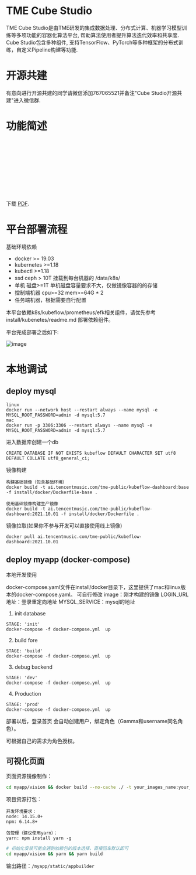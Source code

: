# TME Cube Studio
TME Cube Studio是由TME研发的集成数据处理、分布式计算、机器学习模型训练等多项功能的容器化算法平台, 帮助算法使用者提升算法迭代效率和共享度. Cube Studio包含多种组件, 支持TensorFlow、PyTorch等多种框架的分布式训练，自定义Pipeline构建等功能. 

# 开源共建
有意向进行开源共建的同学请微信添加767065521并备注"Cube Studio开源共建"进入微信群.

# 功能简述

<object data="docs/user.pdf" type="application/pdf" width="700px" height="700px">
    <embed src="http://yoursite.com/the.pdf">
        <p> 下载 <a href="./docs/user.pdf"> PDF</a>.</p>
    </embed>
</object>

# 平台部署流程

基础环境依赖
 - docker >= 19.03  
 - kubernetes >=1.18  
 - kubectl >=1.18  
 - ssd ceph > 10T  挂载到每台机器的 /data/k8s/  
 - 单机 磁盘>=1T   单机磁盘容量要求不大，仅做镜像容器的的存储  
 - 控制端机器 cpu>=32 mem>=64G * 2  
 - 任务端机器，根据需要自行配置  

本平台依赖k8s/kubeflow/prometheus/efk相关组件，请优先参考install/kubenetes/readme.md 部署依赖组件。

平台完成部署之后如下:

![image](https://github.com/tencentmusic/cube-studio/blob/master/docs/example/pic/pipeline.png)


# 本地调试

## deploy mysql

```
linux
docker run --network host --restart always --name mysql -e MYSQL_ROOT_PASSWORD=admin -d mysql:5.7
mac
docker run -p 3306:3306 --restart always --name mysql -e MYSQL_ROOT_PASSWORD=admin -d mysql:5.7

```
进入数据库创建一个db
```
CREATE DATABASE IF NOT EXISTS kubeflow DEFAULT CHARACTER SET utf8 DEFAULT COLLATE utf8_general_ci;
```
镜像构建


```
构建基础镜像（包含基础环境）
docker build -t ai.tencentmusic.com/tme-public/kubeflow-dashboard:base -f install/docker/Dockerfile-base .

使用基础镜像构建生产镜像
docker build -t ai.tencentmusic.com/tme-public/kubeflow-dashboard:2021.10.01 -f install/docker/Dockerfile .
```

镜像拉取(如果你不参与开发可以直接使用线上镜像)
```
docker pull ai.tencentmusic.com/tme-public/kubeflow-dashboard:2021.10.01
```

## deploy myapp (docker-compose)

本地开发使用

docker-compose.yaml文件在install/docker目录下，这里提供了mac和linux版本的docker-compose.yaml。
可自行修改
image：刚才构建的镜像
LOGIN_URL地址：登录重定向地址
MYSQL_SERVICE：mysql的地址


1) init database
```
STAGE: 'init'
docker-compose -f docker-compose.yml  up
```
2) build fore
```
STAGE: 'build'
docker-compose -f docker-compose.yml  up
```
3) debug backend
```
STAGE: 'dev'
docker-compose -f docker-compose.yml  up
```
4) Production
```
STAGE: 'prod'
docker-compose -f docker-compose.yml  up
```

部署以后，登录首页 会自动创建用户，绑定角色（Gamma和username同名角色）。

可根据自己的需求为角色授权。


## 可视化页面

页面资源镜像制作：
```sh
cd myapp/vision && docker build --no-cache ./ -t your_images_name:your_label --network host
```

项目资源打包：
```
开发环境要求：
node: 14.15.0+
npm: 6.14.8+

包管理（建议使用yarn）：
yarn: npm install yarn -g
```
```sh
# 初始化安装可能会遇到依赖包的版本选择，直接回车默认即可
cd myapp/vision && yarn && yarn build
```

输出路径：`/myapp/static/appbuilder`



